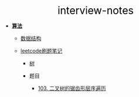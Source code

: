 <center><a href="#" target="_Self" style="font-size:28px;text-decoration:none;color:#000000;">interview-notes</a></center>

* [**算法**](算法/)
  * [数据结构](算法/数据结构/)
  * [leetcode刷题笔记](算法/leetcode/)
    
    * [树](算法/leetcode/tree/)
    
    * 题目
    
      * [103. 二叉树的锯齿形层序遍历](算法/leetcode/tree/103.%20二叉树的锯齿形层序遍历)
      
      
